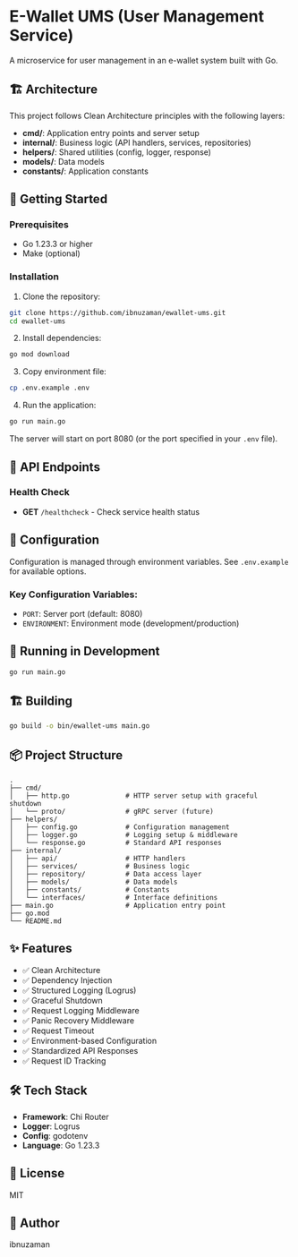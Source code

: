 # E-Wallet UMS (User Management Service)

A microservice for user management in an e-wallet system built with Go.

## 🏗️ Architecture

This project follows Clean Architecture principles with the following layers:

- **cmd/**: Application entry points and server setup
- **internal/**: Business logic (API handlers, services, repositories)
- **helpers/**: Shared utilities (config, logger, response)
- **models/**: Data models
- **constants/**: Application constants

## 🚀 Getting Started

### Prerequisites

- Go 1.23.3 or higher
- Make (optional)

### Installation

1. Clone the repository:
```bash
git clone https://github.com/ibnuzaman/ewallet-ums.git
cd ewallet-ums
```

2. Install dependencies:
```bash
go mod download
```

3. Copy environment file:
```bash
cp .env.example .env
```

4. Run the application:
```bash
go run main.go
```

The server will start on port 8080 (or the port specified in your `.env` file).

## 📝 API Endpoints

### Health Check
- **GET** `/healthcheck` - Check service health status

## 🔧 Configuration

Configuration is managed through environment variables. See `.env.example` for available options.

### Key Configuration Variables:

- `PORT`: Server port (default: 8080)
- `ENVIRONMENT`: Environment mode (development/production)

## 🏃 Running in Development

```bash
go run main.go
```

## 🏗️ Building

```bash
go build -o bin/ewallet-ums main.go
```

## 📦 Project Structure

```
.
├── cmd/
│   ├── http.go              # HTTP server setup with graceful shutdown
│   └── proto/               # gRPC server (future)
├── helpers/
│   ├── config.go            # Configuration management
│   ├── logger.go            # Logging setup & middleware
│   └── response.go          # Standard API responses
├── internal/
│   ├── api/                 # HTTP handlers
│   ├── services/            # Business logic
│   ├── repository/          # Data access layer
│   ├── models/              # Data models
│   ├── constants/           # Constants
│   └── interfaces/          # Interface definitions
├── main.go                  # Application entry point
├── go.mod
└── README.md
```

## ✨ Features

- ✅ Clean Architecture
- ✅ Dependency Injection
- ✅ Structured Logging (Logrus)
- ✅ Graceful Shutdown
- ✅ Request Logging Middleware
- ✅ Panic Recovery Middleware
- ✅ Request Timeout
- ✅ Environment-based Configuration
- ✅ Standardized API Responses
- ✅ Request ID Tracking

## 🛠️ Tech Stack

- **Framework**: Chi Router
- **Logger**: Logrus
- **Config**: godotenv
- **Language**: Go 1.23.3

## 📄 License

MIT

## 👥 Author

ibnuzaman
